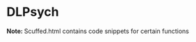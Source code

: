 # DLPsych
<p> <strong>Note: </strong>Scuffed.html contains code snippets for certain functions </p>

